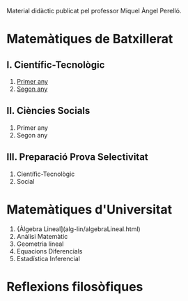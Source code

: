 Material didàctic publicat pel professor Miquel Àngel Perelló.

# Matemàtiques de Batxillerat

## I. Científic-Tecnològic

1. [Primer any](1batxcte/index.md)
2. [Segon any](2batxcte/index.md)

## II. Ciències Socials

1. Primer any
2. Segon any

## III. Preparació Prova Selectivitat

1. Científic-Tecnològic
2. Social

# Matemàtiques d'Universitat

1. {Àlgebra Lineal](alg-lin/algebraLineal.html)
2. Anàlisi Matemàtic
3. Geometria lineal
4. Equacions Diferencials
5. Estadística Inferencial

# Reflexions filosòfiques
